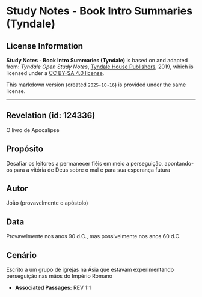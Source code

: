 # Study Notes - Book Intro Summaries (Tyndale)

## License Information

**Study Notes - Book Intro Summaries (Tyndale)** is based on and adapted from: _Tyndale Open Study Notes_, [Tyndale House Publishers](https://tyndaleopenresources.com/), 2019, which is licensed under a [CC BY-SA 4.0 license](https://creativecommons.org/licenses/by-sa/4.0/legalcode.en).

This markdown version (created `2025-10-16`) is provided under the same license.



--------------------------------

## Revelation (id: 124336)

O livro de Apocalipse

Propósito
---------

Desafiar os leitores a permanecer fiéis em meio a perseguição, apontando\-os para a vitória de Deus sobre o mal e para sua esperança futura

Autor
-----

João (provavelmente o apóstolo)

Data
----

Provavelmente nos anos 90 d.C., mas possivelmente nos anos 60 d.C.

Cenário
-------

Escrito a um grupo de igrejas na Ásia que estavam experimentando perseguição nas mãos do Império Romano

* **Associated Passages:** REV 1:1

